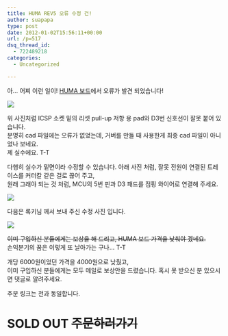 ```yaml
---
title: HUMA REV5 오류 수정 건!
author: suapapa
type: post
date: 2012-01-02T15:56:11+00:00
url: /p=517
dsq_thread_id:
  - 722489218
categories:
  - Uncategorized

---
```

아&#8230; 어찌 이런 일이! [HUMA 보드](?p=498)에서 오류가 발견 되었습니다!

![](https://asset.homin.dev/blog/2012/01/HUMA_failfix_01.jpg)

위 사진처럼 ICSP 소켓 밑의 리셋 pull-up 저항 용 pad와 D3번 신호선이 잘못 붙어 있습니다.  
분명히 cad 파일에는 오류가 없었는데, 거버를 만들 때 사용한게 최종 cad 파일이 아니었나 보네요.  
제 실수에요. T-T



다행히 실수가 밑면이라 수정할 수 있습니다. 아래 사진 처럼, 잘못 전원이 연결된 트레이스를 커터칼 같은 걸로 끊어 주고,  
원래 그래야 되는 것 처럼, MCU의 5번 핀과 D3 패드를 점핑 와이어로 연결해 주세요.

![](https://asset.homin.dev/blog/2012/01/HUMA_failfix_02.jpg)

다음은 록키님 께서 보내 주신 수정 사진 입니다.

![](https://asset.homin.dev/blog/2012/01/HUMA_failfix_03.jpg)

<del datetime="2012-01-04T06:48:37+00:00">이미 구입하신 분들에게는 보상을 해 드리고, HUMA 보드 가격을 낮춰야 겠네요.</del>  
손익분기의 꿈은 이렇게 또 날아가는 구나&#8230; T-T

개당 6000원이었던 가격을 4000원으로 낮췄고,  
이미 구입하신 분들에게는 모두 메일로 보상안을 드렸습니다. 혹시 못 받으신 분 있으시면 댓글로 알려주세요.

주문 링크는 전과 동일합니다.

# SOLD OUT  <del>주문하러가기 </del>

<!--
[주문하러가기 <- 클릭](https://docs.google.com/spreadsheet/viewform?hl=en_US&formkey=dDB2VU1xUDNhejhDMm5VNzFJczdva2c6MQ#gid=0)
-->